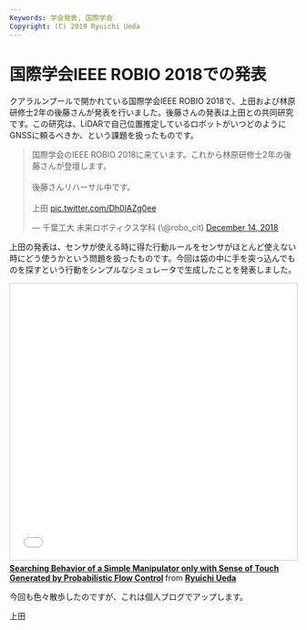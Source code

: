 ```yaml
---
Keywords: 学会発表, 国際学会
Copyright: (C) 2019 Ryuichi Ueda
---
```


# 国際学会IEEE ROBIO 2018での発表

クアラルンプールで開かれている国際学会IEEE ROBIO 2018で、上田および林原研修士2年の後藤さんが発表を行いました。後藤さんの発表は上田との共同研究です。この研究は、LiDARで自己位置推定しているロボットがいつどのようにGNSSに頼るべきか、という課題を扱ったものです。

<blockquote class="twitter-tweet" data-partner="tweetdeck"><p lang="ja" dir="ltr">国際学会のIEEE ROBIO 2018に来ています。これから林原研修士2年の後藤さんが登壇します。<br><br>後藤さんリハーサル中です。<br><br>上田 <a href="https://t.co/Dh0lAZg0ee">pic.twitter.com/Dh0lAZg0ee</a></p>&mdash; 千葉工大 未来ロボティクス学科 (\@robo_cit) <a href="https://twitter.com/robo_cit/status/1073404506958774272?ref_src=twsrc%5Etfw">December 14, 2018</a></blockquote>
<script async src="https://platform.twitter.com/widgets.js" charset="utf-8"></script>

上田の発表は、センサが使える時に得た行動ルールをセンサがほとんど使えない時にどう使うかという問題を扱ったものです。今回は袋の中に手を突っ込んでものを探すという行動をシンプルなシミュレータで生成したことを発表しました。

<iframe src="//www.slideshare.net/slideshow/embed_code/key/gzCmVzBcR5JQ5j" width="595" height="485" frameborder="0" marginwidth="0" marginheight="0" scrolling="no" style="border:1px solid #CCC; border-width:1px; margin-bottom:5px; max-width: 100%;" allowfullscreen> </iframe> <div style="margin-bottom:5px"> <strong> <a href="//www.slideshare.net/ryuichiueda/searching-behavior-of-a-simple-manipulator-only-with-sense-of-touch-generated-by-probabilistic-flow-control" title="Searching Behavior of a Simple Manipulator only with Sense of Touch Generated by Probabilistic Flow Control" target="_blank">Searching Behavior of a Simple Manipulator only with Sense of Touch Generated by Probabilistic Flow Control</a> </strong> from <strong><a href="//www.slideshare.net/ryuichiueda" target="_blank">Ryuichi Ueda</a></strong> </div>

今回も色々散歩したのですが、これは個人ブログでアップします。

上田
